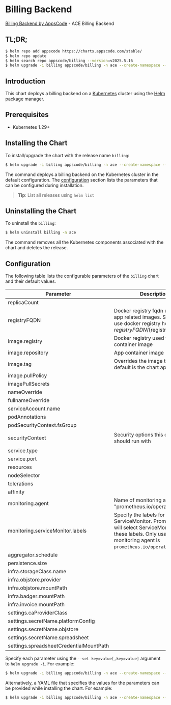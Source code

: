 # Billing Backend

[Billing Backend by AppsCode](https://github.com/appscode-cloud) - ACE Billing Backend

## TL;DR;

```bash
$ helm repo add appscode https://charts.appscode.com/stable/
$ helm repo update
$ helm search repo appscode/billing --version=v2025.5.16
$ helm upgrade -i billing appscode/billing -n ace --create-namespace --version=v2025.5.16
```

## Introduction

This chart deploys a billing backend on a [Kubernetes](http://kubernetes.io) cluster using the [Helm](https://helm.sh) package manager.

## Prerequisites

- Kubernetes 1.29+

## Installing the Chart

To install/upgrade the chart with the release name `billing`:

```bash
$ helm upgrade -i billing appscode/billing -n ace --create-namespace --version=v2025.5.16
```

The command deploys a billing backend on the Kubernetes cluster in the default configuration. The [configuration](#configuration) section lists the parameters that can be configured during installation.

> **Tip**: List all releases using `helm list`

## Uninstalling the Chart

To uninstall the `billing`:

```bash
$ helm uninstall billing -n ace
```

The command removes all the Kubernetes components associated with the chart and deletes the release.

## Configuration

The following table lists the configurable parameters of the `billing` chart and their default values.

|                Parameter                |                                                                             Description                                                                             |                                                                                            Default                                                                                             |
|-----------------------------------------|---------------------------------------------------------------------------------------------------------------------------------------------------------------------|------------------------------------------------------------------------------------------------------------------------------------------------------------------------------------------------|
| replicaCount                            |                                                                                                                                                                     | <code>3</code>                                                                                                                                                                                 |
| registryFQDN                            | Docker registry fqdn used to pull app related images. Set this to use docker registry hosted at ${registryFQDN}/${registry}/${image}                                | <code>ghcr.io</code>                                                                                                                                                                           |
| image.registry                          | Docker registry used to pull app container image                                                                                                                    | <code>appscode</code>                                                                                                                                                                          |
| image.repository                        | App container image                                                                                                                                                 | <code>b3</code>                                                                                                                                                                                |
| image.tag                               | Overrides the image tag whose default is the chart appVersion.                                                                                                      | <code>""</code>                                                                                                                                                                                |
| image.pullPolicy                        |                                                                                                                                                                     | <code>Always</code>                                                                                                                                                                            |
| imagePullSecrets                        |                                                                                                                                                                     | <code>[]</code>                                                                                                                                                                                |
| nameOverride                            |                                                                                                                                                                     | <code>""</code>                                                                                                                                                                                |
| fullnameOverride                        |                                                                                                                                                                     | <code>""</code>                                                                                                                                                                                |
| serviceAccount.name                     |                                                                                                                                                                     | <code>""</code>                                                                                                                                                                                |
| podAnnotations                          |                                                                                                                                                                     | <code>{}</code>                                                                                                                                                                                |
| podSecurityContext.fsGroup              |                                                                                                                                                                     | <code>65534</code>                                                                                                                                                                             |
| securityContext                         | Security options this container should run with                                                                                                                     | <code>{"allowPrivilegeEscalation":false,"capabilities":{"drop":["ALL"]},"readOnlyRootFilesystem":true,"runAsNonRoot":true,"runAsUser":65534,"seccompProfile":{"type":"RuntimeDefault"}}</code> |
| service.type                            |                                                                                                                                                                     | <code>ClusterIP</code>                                                                                                                                                                         |
| service.port                            |                                                                                                                                                                     | <code>80</code>                                                                                                                                                                                |
| resources                               |                                                                                                                                                                     | <code>{}</code>                                                                                                                                                                                |
| nodeSelector                            |                                                                                                                                                                     | <code>{}</code>                                                                                                                                                                                |
| tolerations                             |                                                                                                                                                                     | <code>[]</code>                                                                                                                                                                                |
| affinity                                |                                                                                                                                                                     | <code>{}</code>                                                                                                                                                                                |
| monitoring.agent                        | Name of monitoring agent (eg "prometheus.io/operator")                                                                                                              | <code>""</code>                                                                                                                                                                                |
| monitoring.serviceMonitor.labels        | Specify the labels for ServiceMonitor. Prometheus crd will select ServiceMonitor using these labels. Only usable when monitoring agent is `prometheus.io/operator`. | <code>{}</code>                                                                                                                                                                                |
| aggregator.schedule                     |                                                                                                                                                                     | <code>"0 8 */1 */1 *"</code>                                                                                                                                                                   |
| persistence.size                        |                                                                                                                                                                     | <code>10Gi</code>                                                                                                                                                                              |
| infra.storageClass.name                 |                                                                                                                                                                     | <code>"standard"</code>                                                                                                                                                                        |
| infra.objstore.provider                 |                                                                                                                                                                     | <code>""</code>                                                                                                                                                                                |
| infra.objstore.mountPath                |                                                                                                                                                                     | <code>""</code>                                                                                                                                                                                |
| infra.badger.mountPath                  |                                                                                                                                                                     | <code>/badger</code>                                                                                                                                                                           |
| infra.invoice.mountPath                 |                                                                                                                                                                     | <code>/billing</code>                                                                                                                                                                          |
| settings.caProviderClass                |                                                                                                                                                                     | <code>""</code>                                                                                                                                                                                |
| settings.secretName.platformConfig      |                                                                                                                                                                     | <code>""</code>                                                                                                                                                                                |
| settings.secretName.objstore            |                                                                                                                                                                     | <code>""</code>                                                                                                                                                                                |
| settings.secretName.spreadsheet         |                                                                                                                                                                     | <code>""</code>                                                                                                                                                                                |
| settings.spreadsheetCredentialMountPath |                                                                                                                                                                     | <code>"/data/marketplace-credentials"</code>                                                                                                                                                   |


Specify each parameter using the `--set key=value[,key=value]` argument to `helm upgrade -i`. For example:

```bash
$ helm upgrade -i billing appscode/billing -n ace --create-namespace --version=v2025.5.16 --set replicaCount=3
```

Alternatively, a YAML file that specifies the values for the parameters can be provided while
installing the chart. For example:

```bash
$ helm upgrade -i billing appscode/billing -n ace --create-namespace --version=v2025.5.16 --values values.yaml
```
